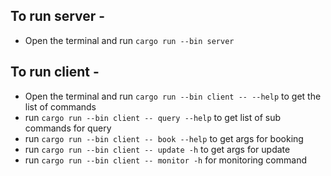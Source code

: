 ## To run server - 
- Open the terminal and run ```cargo run --bin server```

## To run client - 
- Open the terminal and run ```cargo run --bin client -- --help``` to get the list of commands
- run ```cargo run --bin client -- query --help``` to get list of sub commands for query
- run ```cargo run --bin client -- book --help``` to get args for booking
- run ```cargo run --bin client -- update -h``` to get args for update
- run ```cargo run --bin client -- monitor -h``` for monitoring command